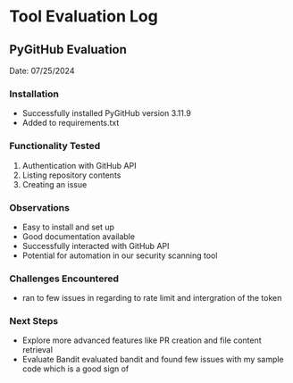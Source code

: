 # Tool Evaluation Log

## PyGitHub Evaluation

Date: 07/25/2024

### Installation
- Successfully installed PyGitHub version 3.11.9
- Added to requirements.txt

### Functionality Tested
1. Authentication with GitHub API
2. Listing repository contents
3. Creating an issue

### Observations
- Easy to install and set up
- Good documentation available
- Successfully interacted with GitHub API
- Potential for automation in our security scanning tool

### Challenges Encountered
- ran to few issues in regarding to rate limit and intergration of the token 

### Next Steps
- Explore more advanced features like PR creation and file content retrieval
- Evaluate Bandit
evaluated bandit and found few issues with my sample code which is a good sign of 
